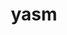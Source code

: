 ---
title: "yasm"
layout: cache
categories: [package, develop-2023-09-10]
meta: {"versions": ["1.3.0"], "compilers": ["apple-clang@=14.0.0", "gcc@=11.3.0"], "oss": ["ubuntu22.04", "ventura"], "platforms": ["darwin", "linux"], "targets": ["aarch64", "x86_64_v3"], "stacks": ["ml-darwin-aarch64-mps", "ml-linux-x86_64-cpu", "ml-linux-x86_64-cuda", "root"], "num_specs": 2, "num_specs_by_stack": {"ml-darwin-aarch64-mps": 1, "root": 2, "ml-linux-x86_64-cuda": 1, "ml-linux-x86_64-cpu": 1}}
spec_details: [{"hash": "qpwpquhxyzgllbyaradiolxfx5stbkjd", "compiler": "apple-clang@=14.0.0", "versions": ["1.3.0"], "os": "ventura", "platform": "darwin", "target": "aarch64", "variants": ["build_system=autotools"], "stacks": ["ml-darwin-aarch64-mps", "root"], "size": "-", "tarball": "https://binaries.spack.io/releases/develop-2023-09-10/build_cache/darwin-ventura-aarch64/apple-clang-14.0.0/yasm-1.3.0/darwin-ventura-aarch64-apple-clang-14.0.0-yasm-1.3.0-qpwpquhxyzgllbyaradiolxfx5stbkjd.spack"}, {"hash": "yn4pfrhmdnaq2kv5xeo744p2l63vixj3", "compiler": "gcc@=11.3.0", "versions": ["1.3.0"], "os": "ubuntu22.04", "platform": "linux", "target": "x86_64_v3", "variants": ["build_system=autotools"], "stacks": ["ml-linux-x86_64-cuda", "root", "ml-linux-x86_64-cpu"], "size": "-", "tarball": "https://binaries.spack.io/releases/develop-2023-09-10/build_cache/linux-ubuntu22.04-x86_64_v3/gcc-11.3.0/yasm-1.3.0/linux-ubuntu22.04-x86_64_v3-gcc-11.3.0-yasm-1.3.0-yn4pfrhmdnaq2kv5xeo744p2l63vixj3.spack"}]
---